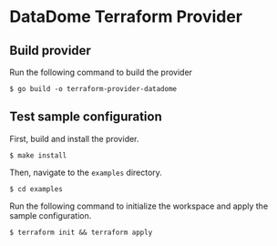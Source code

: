 # DataDome Terraform Provider


## Build provider

Run the following command to build the provider

```shell
$ go build -o terraform-provider-datadome
```

## Test sample configuration

First, build and install the provider.

```shell
$ make install
```

Then, navigate to the `examples` directory. 

```shell
$ cd examples
```

Run the following command to initialize the workspace and apply the sample configuration.

```shell
$ terraform init && terraform apply
```

